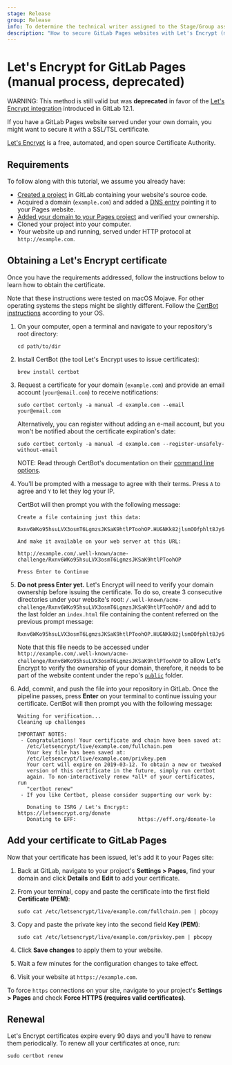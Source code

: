 ```yaml
---
stage: Release
group: Release
info: To determine the technical writer assigned to the Stage/Group associated with this page, see https://about.gitlab.com/handbook/engineering/ux/technical-writing/#assignments
description: "How to secure GitLab Pages websites with Let's Encrypt (manual process, deprecated)."
---
```


# Let's Encrypt for GitLab Pages (manual process, deprecated)

WARNING:
This method is still valid but was **deprecated** in favor of the
[Let's Encrypt integration](custom_domains_ssl_tls_certification/lets_encrypt_integration.md)
introduced in GitLab 12.1.

If you have a GitLab Pages website served under your own domain,
you might want to secure it with a SSL/TSL certificate.

[Let's Encrypt](https://letsencrypt.org) is a free, automated, and
open source Certificate Authority.

## Requirements

To follow along with this tutorial, we assume you already have:

- [Created a project](index.md#getting-started) in GitLab
  containing your website's source code.
- Acquired a domain (`example.com`) and added a [DNS entry](custom_domains_ssl_tls_certification/index.md#set-up-pages-with-a-custom-domain)
  pointing it to your Pages website.
- [Added your domain to your Pages project](custom_domains_ssl_tls_certification/index.md#steps)
  and verified your ownership.
- Cloned your project into your computer.
- Your website up and running, served under HTTP protocol at `http://example.com`.

## Obtaining a Let's Encrypt certificate

Once you have the requirements addressed, follow the instructions
below to learn how to obtain the certificate.

Note that these instructions were tested on macOS Mojave. For other operating systems the steps
might be slightly different. Follow the
[CertBot instructions](https://certbot.eff.org/) according to your OS.

1. On your computer, open a terminal and navigate to your repository's
   root directory:

   ```shell
   cd path/to/dir
   ```

1. Install CertBot (the tool Let's Encrypt uses to issue certificates):

   ```shell
   brew install certbot
   ```

1. Request a certificate for your domain (`example.com`) and
   provide an email account (`your@email.com`) to receive notifications:

   ```shell
   sudo certbot certonly -a manual -d example.com --email your@email.com
   ```

   Alternatively, you can register without adding an e-mail account,
   but you won't be notified about the certificate expiration's date:

   ```shell
   sudo certbot certonly -a manual -d example.com --register-unsafely-without-email
   ```

   NOTE:
   Read through CertBot's documentation on their
   [command line options](https://certbot.eff.org/docs/using.html#certbot-command-line-options).

1. You'll be prompted with a message to agree with their terms.
   Press `A` to agree and `Y` to let they log your IP.

   CertBot will then prompt you with the following message:

   ```shell
   Create a file containing just this data:

   Rxnv6WKo95hsuLVX3osmT6LgmzsJKSaK9htlPToohOP.HUGNKk82jlsmOOfphlt8Jy69iuglsn095nxOMH9j3Yb

   And make it available on your web server at this URL:

   http://example.com/.well-known/acme-challenge/Rxnv6WKo95hsuLVX3osmT6LgmzsJKSaK9htlPToohOP

   Press Enter to Continue
   ```

1. **Do not press Enter yet.** Let's Encrypt will need to verify your
   domain ownership before issuing the certificate. To do so, create 3
   consecutive directories under your website's root:
   `/.well-known/acme-challenge/Rxnv6WKo95hsuLVX3osmT6LgmzsJKSaK9htlPToohOP/`
   and add to the last folder an `index.html` file containing the content
   referred on the previous prompt message:

   ```shell
   Rxnv6WKo95hsuLVX3osmT6LgmzsJKSaK9htlPToohOP.HUGNKk82jlsmOOfphlt8Jy69iuglsn095nxOMH9j3Yb
   ```

   Note that this file needs to be accessed under
   `http://example.com/.well-known/acme-challenge/Rxnv6WKo95hsuLVX3osmT6LgmzsJKSaK9htlPToohOP`
   to allow Let's Encrypt to verify the ownership of your domain,
   therefore, it needs to be part of the website content under the
   repo's [`public`](index.md#how-it-works) folder.

1. Add, commit, and push the file into your repository in GitLab. Once the pipeline
   passes, press **Enter** on your terminal to continue issuing your
   certificate. CertBot will then prompt you with the following message:

   ```shell
   Waiting for verification...
   Cleaning up challenges

   IMPORTANT NOTES:
    - Congratulations! Your certificate and chain have been saved at:
      /etc/letsencrypt/live/example.com/fullchain.pem
      Your key file has been saved at:
      /etc/letsencrypt/live/example.com/privkey.pem
      Your cert will expire on 2019-03-12. To obtain a new or tweaked
      version of this certificate in the future, simply run certbot
      again. To non-interactively renew *all* of your certificates, run
      "certbot renew"
    - If you like Certbot, please consider supporting our work by:

      Donating to ISRG / Let's Encrypt:   https://letsencrypt.org/donate
      Donating to EFF:                    https://eff.org/donate-le
   ```

## Add your certificate to GitLab Pages

Now that your certificate has been issued, let's add it to your Pages site:

1. Back at GitLab, navigate to your project's **Settings > Pages**,
   find your domain and click **Details** and **Edit** to add your certificate.
1. From your terminal, copy and paste the certificate into the first field
   **Certificate (PEM)**:

   ```shell
   sudo cat /etc/letsencrypt/live/example.com/fullchain.pem | pbcopy
   ```

1. Copy and paste the private key into the second field **Key (PEM)**:

   ```shell
   sudo cat /etc/letsencrypt/live/example.com/privkey.pem | pbcopy
   ```

1. Click **Save changes** to apply them to your website.
1. Wait a few minutes for the configuration changes to take effect.
1. Visit your website at `https://example.com`.

To force `https` connections on your site, navigate to your
project's **Settings > Pages** and check **Force HTTPS (requires
valid certificates)**.

## Renewal

Let's Encrypt certificates expire every 90 days and you'll have to
renew them periodically. To renew all your certificates at once, run:

```shell
sudo certbot renew
```
